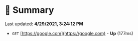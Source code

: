 # 📖 Summary
Last updated: **4/29/2021, 3:24:12 PM**

- `GET` [https://google.com](https://google.com) - **Up** (177ms)
